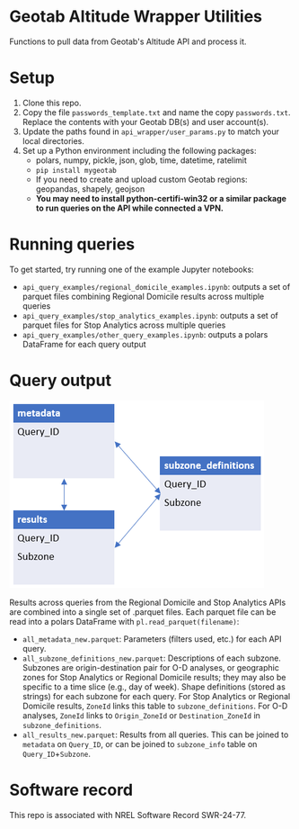 # Geotab Altitude Wrapper Utilities
Functions to pull data from Geotab's Altitude API and process it. 

# Setup
1. Clone this repo.
2. Copy the file `passwords_template.txt` and name the copy `passwords.txt`. Replace the contents with your Geotab DB(s) and user account(s).
3. Update the paths found in `api_wrapper/user_params.py` to match your local directories.
4. Set up a Python environment including the following packages:
    - polars, numpy, pickle, json, glob, time, datetime, ratelimit
    - `pip install mygeotab`
    - If you need to create and upload custom Geotab regions: geopandas, shapely, geojson
    - **You may need to install python-certifi-win32 or a similar package to run queries on the API while connected a VPN.**
    
# Running queries
To get started, try running one of the example Jupyter notebooks:
- `api_query_examples/regional_domicile_examples.ipynb`: outputs a set of parquet files combining Regional Domicile results across multiple queries
- `api_query_examples/stop_analytics_examples.ipynb`: outputs a set of parquet files for Stop Analytics across multiple queries
- `api_query_examples/other_query_examples.ipynb`: outputs a polars DataFrame for each query output

# Query output
![diagram](docs/Geotab_Result_Diagram.png)

Results across queries from the Regional Domicile and Stop Analytics APIs are combined into a single set of .parquet files. Each parquet file can be read into a polars DataFrame with `pl.read_parquet(filename)`:
- `all_metadata_new.parquet`: Parameters (filters used, etc.) for each API query.
- `all_subzone_definitions_new.parquet`: Descriptions of each subzone. Subzones are origin-destination pair for O-D analyses, or geographic zones for Stop Analytics or Regional Domicile results; they may also be specific to a time slice (e.g., day of week). Shape definitions (stored as strings) for each subzone for each query. For Stop Analytics or Regional Domicile results, `ZoneId` links this table to `subzone_definitions`. For O-D analyses, `ZoneId` links to `Origin_ZoneId` or `Destination_ZoneId` in `subzone_definitions`.
- `all_results_new.parquet`: Results from all queries. This can be joined to `metadata` on `Query_ID`, or can be joined to `subzone_info` table on `Query_ID`+`Subzone`.

# Software record
This repo is associated with NREL Software Record SWR-24-77.
